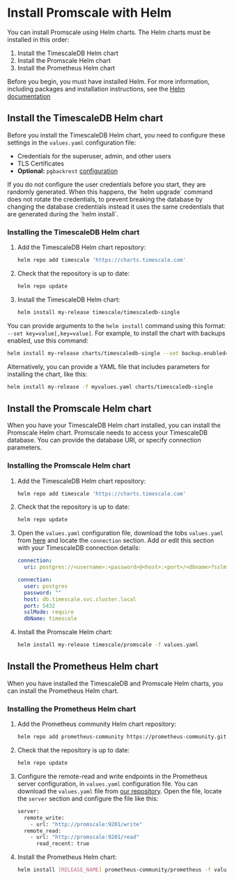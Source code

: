 # Install Promscale with Helm
You can install Promscale using Helm charts. The Helm charts must be installed
in this order:

1.  Install the TimescaleDB Helm chart
1.  Install the Promscale Helm chart
1.  Install the Prometheus Helm chart

Before you begin, you must have installed Helm. For more information, including
packages and installation instructions, see the [Helm documentation][helm-install]

## Install the TimescaleDB Helm chart
Before you install the TimescaleDB Helm chart, you need to configure these
settings in the `values.yaml` configuration file:
*   Credentials for the superuser, admin, and other users
*   TLS Certificates
*   **Optional:** `pgbackrest` [configuration][timescale-backups]

<highlight type="note">
If you do not configure the user credentials before you start, they are randomly
generated. When this happens, the `helm upgrade` command does not rotate the
credentials, to prevent breaking the database by changing the database credentials instead it uses the same credentials that are generated during the `helm install`.
</highlight>

<procedure>

### Installing the TimescaleDB Helm chart
1.  Add the TimescaleDB Helm chart repository:
    ```bash
    helm repo add timescale 'https://charts.timescale.com'
    ```
1.  Check that the repository is up to date:
    ```bash
    helm repo update
    ```
1.  Install the TimescaleDB Helm chart:
    ```bash
    helm install my-release timescale/timescaledb-single
    ```

</procedure>

You can provide arguments to the `helm install` command using this format:
`--set key=value[,key=value]`. For example, to install the  chart with backups
enabled, use this command:
```bash
helm install my-release charts/timescaledb-single --set backup.enabled=true
```

Alternatively, you can provide a YAML file that includes parameters for
installing the chart, like this:
```bash
helm install my-release -f myvalues.yaml charts/timescaledb-single
```

## Install the Promscale Helm chart
When you have your TimescaleDB Helm chart installed, you can install the
Promscale Helm chart. Promscale needs to access your TimescaleDB database. You
can provide the database URI, or specify connection parameters.

<procedure>

### Installing the Promscale Helm chart
1.  Add the TimescaleDB Helm chart repository:
    ```bash
    helm repo add timescale 'https://charts.timescale.com'
    ```
1.  Check that the repository is up to date:
    ```bash
    helm repo update
    ```
1.  Open the `values.yaml` configuration file, download the tobs
    `values.yaml` from [here][tobs-values-yaml] and locate the `connection`
    section. Add or edit this section with your TimescaleDB connection details:
    <terminal>

    <tab label='Database URI'>

    ```yaml
    connection:
      uri: postgres://<username>:<password>@<host>:<port>/<dbname>?sslmode=require
    ```

    </tab>

    <tab label="Connection parameters">

    ```yaml
    connection:
      user: postgres
      password: ""
      host: db.timescale.svc.cluster.local
      port: 5432
      sslMode: require
      dbName: timescale
    ```
    </tab>
    </terminal>

1.  Install the Promscale Helm chart:
    ```bash
    helm install my-release timescale/promscale -f values.yaml
    ```

</procedure>

## Install the Prometheus Helm chart
When you have installed the TimescaleDB and Promscale Helm charts, you can install the Prometheus Helm chart.

<procedure>

### Installing the Prometheus Helm chart
1.  Add the Prometheus community Helm chart repository:
    ```bash
    helm repo add prometheus-community https://prometheus-community.github.io/helm-charts
    ```
1.  Check that the repository is up to date:
    ```bash
    helm repo update
    ```
1.  Configure the remote-read and write endpoints in the Prometheus server
    configuration, in `values.yaml` configuration file. You can download the
    `values.yaml` file from [our repository][prometheus-values-yaml]. Open the
    file, locate the `server` section and configure the file like this:
    ```bash
    server:
      remote_write:
        - url: "http://promscale:9201/write"
      remote_read:
        - url: "http://promscale:9201/read"
          read_recent: true
     ```
1.  Install the Prometheus Helm chart:
    ```bash
    helm install [RELEASE_NAME] prometheus-community/prometheus -f values.yaml
    ```

</procedure>


[helm-install]: https://helm.sh/docs/intro/install/
[tobs-values-yaml]: https://github.com/timescale/tobs/blob/master/chart/values.yaml
[prometheus-values-yaml]: https://github.com/prometheus-community/helm-charts/blob/main/charts/prometheus/values.yaml
[timescale-backups]: https://github.com/timescale/timescaledb-kubernetes/tree/master/charts/timescaledb-single#create-backups-to-s3
